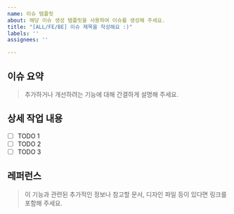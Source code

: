 ```yaml
---
name: 이슈 템플릿
about: 해당 이슈 생성 템플릿을 사용하여 이슈를 생성해 주세요.
title: "[ALL/FE/BE] 이슈 제목을 작성해요 :)"
labels: ''
assignees: ''

---
```


## 이슈 요약
> 추가하거나 개선하려는 기능에 대해 간결하게 설명해 주세요.

## 상세 작업 내용
- [ ] TODO 1
- [ ] TODO 2
- [ ] TODO 3

## 레퍼런스
> 이 기능과 관련된 추가적인 정보나 참고할 문서, 디자인 파일 등이 있다면 링크를 포함해 주세요.
